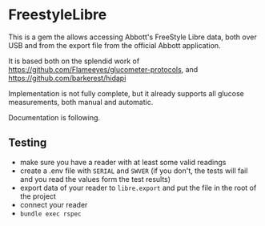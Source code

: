 # FreestyleLibre

This is a gem the allows accessing Abbott's FreeStyle Libre data,
both over USB and from the export file from the official Abbott application.

It is based both on the splendid work of https://github.com/Flameeyes/glucometer-protocols, and https://github.com/barkerest/hidapi

Implementation is not fully complete, but it already supports all glucose measurements, both manual and automatic.

Documentation is following.

## Testing

* make sure you have a reader with at least some valid readings
* create a .env file with `SERIAL` and `SWVER` (if you don't, the tests will fail and you read the values form the test results)
* export data of your reader to `libre.export` and put the file in the root of the project
* connect your reader
* `bundle exec rspec`
